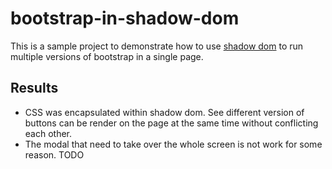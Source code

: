# bootstrap-in-shadow-dom

This is a sample project to demonstrate how to use [shadow dom](https://developer.mozilla.org/en-US/docs/Web/Web_Components/Using_shadow_DOM) to run multiple versions of bootstrap in a single page.

## Results

- CSS was encapsulated within shadow dom. See different version of buttons can be render on the page at the same time without conflicting each other.
- The modal that need to take over the whole screen is not work for some reason. TODO